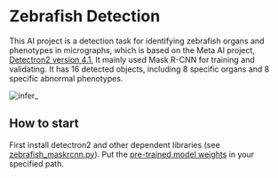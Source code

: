 # Zebrafish Detection
This AI project is a detection task for identifying zebrafish organs and phenotypes in micrographs, which is based on the Meta AI project, [Detectron2 version 4.1.](https://github.com/facebookresearch/detectron2) It mainly used Mask R-CNN for training and validating. It has 16 detected objects, including 8 specific organs and 8 specific abnormal phenotypes. 

![infer_](https://user-images.githubusercontent.com/57084033/177120642-c2a074d5-0c78-4a35-99f8-85f1ae02a80c.gif)

## How to start
First install detectron2 and other dependent libraries (see [zebrafish_maskrcnn.py](https://github.com/gonggqing/zebrafish_detection/blob/main/zebrafish_maskrcnn.py)).
Put the [pre-trained model weights]() in your specified path.
